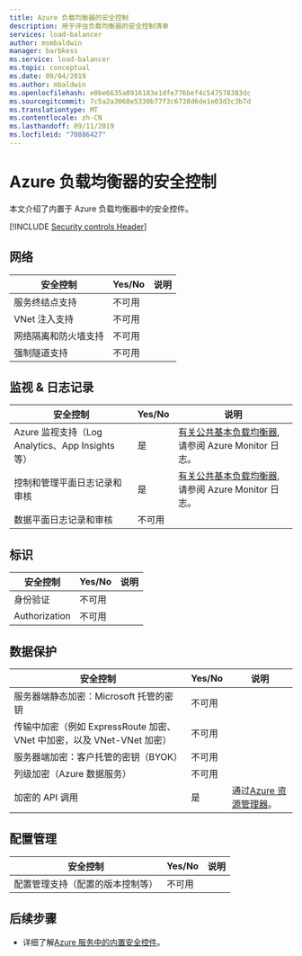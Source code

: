 ```yaml
---
title: Azure 负载均衡器的安全控制
description: 用于评估负载均衡器的安全控制清单
services: load-balancer
author: msmbaldwin
manager: barbkess
ms.service: load-balancer
ms.topic: conceptual
ms.date: 09/04/2019
ms.author: mbaldwin
ms.openlocfilehash: e0be6635a0916183e1dfe776bef4c547578383dc
ms.sourcegitcommit: 7c5a2a3068e5330b77f3c6738d6de1e03d3c3b7d
ms.translationtype: MT
ms.contentlocale: zh-CN
ms.lasthandoff: 09/11/2019
ms.locfileid: "70886427"
---
```

# <a name="security-controls-for-azure-load-balancer"></a>Azure 负载均衡器的安全控制

本文介绍了内置于 Azure 负载均衡器中的安全控件。

[!INCLUDE [Security controls Header](../../includes/security-controls-header.md)]

## <a name="network"></a>网络

| 安全控制 | Yes/No | 说明 |
|---|---|--|
| 服务终结点支持| 不可用 | |
| VNet 注入支持| 不可用 | |
| 网络隔离和防火墙支持| 不可用 |  |
| 强制隧道支持| 不可用 | |

## <a name="monitoring--logging"></a>监视 & 日志记录

| 安全控制 | Yes/No | 说明|
|---|---|--|
| Azure 监视支持（Log Analytics、App Insights 等）| 是 | [有关公共基本负载均衡器](load-balancer-monitor-log.md), 请参阅 Azure Monitor 日志。 |
| 控制和管理平面日志记录和审核| 是 | [有关公共基本负载均衡器](load-balancer-monitor-log.md), 请参阅 Azure Monitor 日志。 |
| 数据平面日志记录和审核 | 不可用 |  |

## <a name="identity"></a>标识

| 安全控制 | Yes/No | 说明|
|---|---|--|
| 身份验证| 不可用 |  |
| Authorization| 不可用 |  |

## <a name="data-protection"></a>数据保护

| 安全控制 | Yes/No | 说明 |
|---|---|--|
| 服务器端静态加密：Microsoft 托管的密钥 | 不可用 | |
| 传输中加密（例如 ExpressRoute 加密、VNet 中加密，以及 VNet-VNet 加密）| 不可用 | |
| 服务器端加密：客户托管的密钥（BYOK） | 不可用 | |
| 列级加密（Azure 数据服务）| 不可用 | |
| 加密的 API 调用| 是 | 通过[Azure 资源管理器](../azure-resource-manager/index.yml)。 |

## <a name="configuration-management"></a>配置管理

| 安全控制 | Yes/No | 说明|
|---|---|--|
| 配置管理支持（配置的版本控制等）| 不可用 |  | 

## <a name="next-steps"></a>后续步骤

- 详细了解[Azure 服务中的内置安全控件](../security/fundamentals/security-controls.md)。